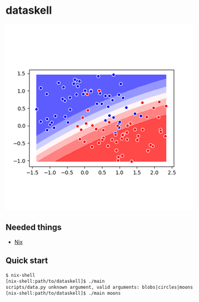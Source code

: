 # dataskell

![](cover.png)

Needed things
---
  * [Nix](https://nixos.org/nix/)

Quick start
---
```
$ nix-shell
[nix-shell:path/to/dataskell]$ ./main
scripts/data.py unknown argument, valid arguments: blobs|circles|moons
[nix-shell:path/to/dataskell]$ ./main moons
```
